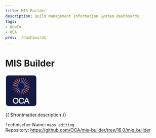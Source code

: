 ```yaml
---
title: MIS Builder
description: Build Management Information System dashboards. 
tags:
- HowTo
- OCA
prev: ./dashboards
---
```

# MIS Builder
![icon_oca_app](attachments/icon_oca_app.png)

{{ $frontmatter.description }}

Technischer Name: `mass_editing`\
Repository: <https://github.com/OCA/mis-builder/tree/16.0/mis_builder>
